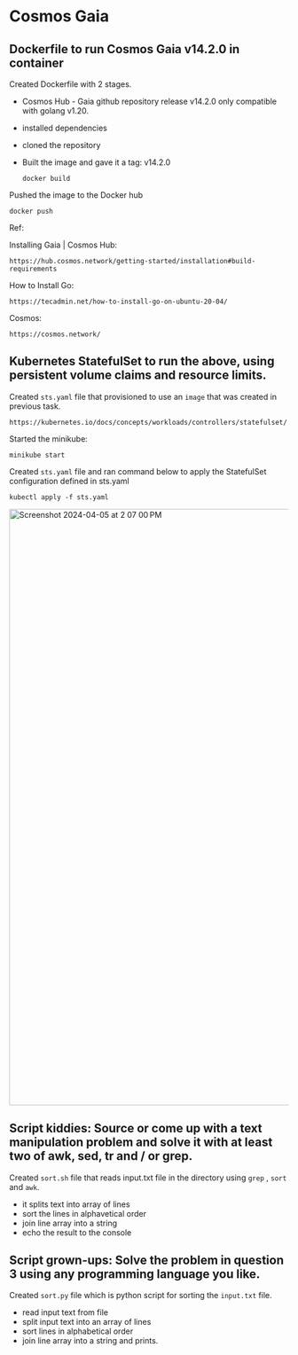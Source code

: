 # Cosmos Gaia

## Dockerfile to run Cosmos Gaia v14.2.0 in container

Created Dockerfile with 2 stages.

- Cosmos Hub - Gaia github repository release v14.2.0 only compatible with golang v1.20.
    
- installed dependencies
    
- cloned the repository

- Built the image and gave it a tag: v14.2.0

      docker build

Pushed the image to the Docker hub 

    docker push 

Ref:

Installing Gaia | Cosmos Hub:

    https://hub.cosmos.network/getting-started/installation#build-requirements

How to Install Go:

    https://tecadmin.net/how-to-install-go-on-ubuntu-20-04/    

Cosmos:
    
    https://cosmos.network/
    
## Kubernetes StatefulSet to run the above, using persistent volume claims and resource limits.

Created `sts.yaml` file that provisioned to use an `image` that was created in previous task.

    https://kubernetes.io/docs/concepts/workloads/controllers/statefulset/

Started the minikube:

    minikube start

Created `sts.yaml` file and ran command below to apply the StatefulSet configuration defined in sts.yaml

    kubectl apply -f sts.yaml

<img width="1076" alt="Screenshot 2024-04-05 at 2 07 00 PM" src="https://github.com/JAABO/CosmosGaia/assets/17276789/754d7500-81fc-4ec8-9bd2-c1872f7c9cd2">


## Script kiddies: Source or come up with a text manipulation problem and solve it with at least two of awk, sed, tr and / or grep.

Created `sort.sh` file that reads input.txt file in the directory using `grep` , `sort` and `awk`.
- it splits text into array of lines
- sort the lines in alphavetical order
- join line array into a string
- echo the result to the console

## Script grown-ups: Solve the problem in question 3 using any programming language you like.

Created `sort.py` file  which is python script for sorting the `input.txt` file.
- read input text from file
- split input text into an array of lines
- sort lines in alphabetical order
- join line array into a string and prints.
